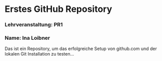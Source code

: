 # Erstes GitHub Repository
### Lehrveranstaltung: PR1
### Name: Ina Loibner

Das ist ein Repository, um das erfolgreiche Setup von github.com und der lokalen Git Installation zu testen...